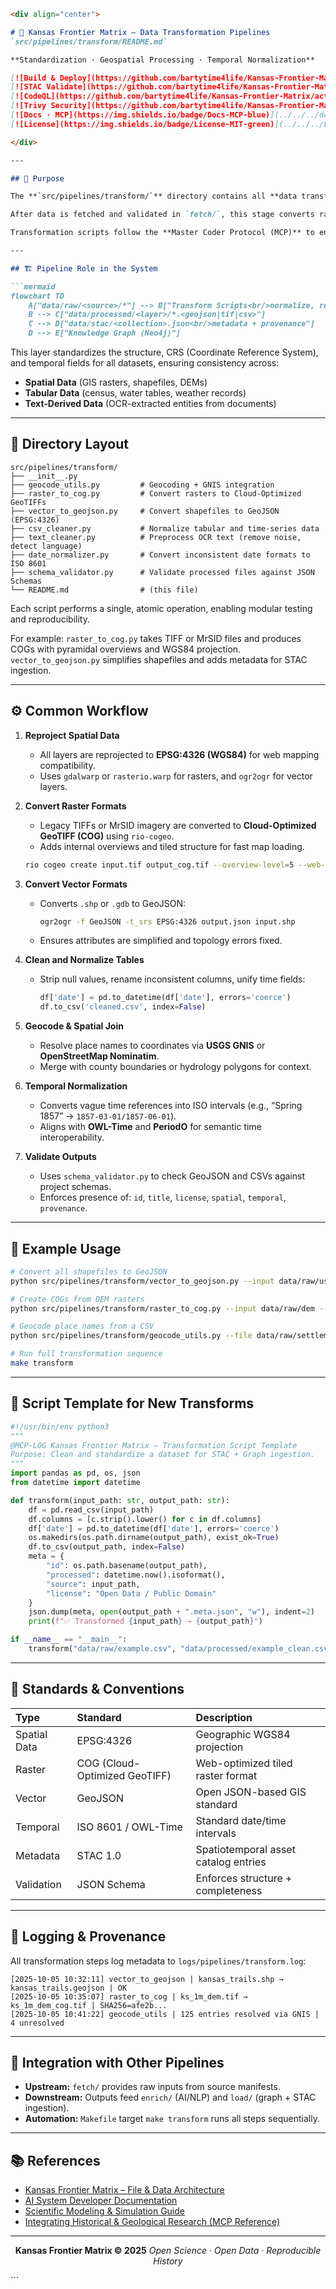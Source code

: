 ````markdown
<div align="center">

# 🔄 Kansas Frontier Matrix — Data Transformation Pipelines  
`src/pipelines/transform/README.md`

**Standardization · Geospatial Processing · Temporal Normalization**

[![Build & Deploy](https://github.com/bartytime4life/Kansas-Frontier-Matrix/actions/workflows/site.yml/badge.svg)](../../../.github/workflows/site.yml)
[![STAC Validate](https://github.com/bartytime4life/Kansas-Frontier-Matrix/actions/workflows/stac-validate.yml/badge.svg)](../../../.github/workflows/stac-validate.yml)
[![CodeQL](https://github.com/bartytime4life/Kansas-Frontier-Matrix/actions/workflows/codeql.yml/badge.svg)](../../../.github/workflows/codeql.yml)
[![Trivy Security](https://github.com/bartytime4life/Kansas-Frontier-Matrix/actions/workflows/trivy.yml/badge.svg)](../../../.github/workflows/trivy.yml)
[![Docs · MCP](https://img.shields.io/badge/Docs-MCP-blue)](../../../docs/)
[![License](https://img.shields.io/badge/License-MIT-green)](../../../LICENSE)

</div>

---

## 🎯 Purpose

The **`src/pipelines/transform/`** directory contains all **data transformation, normalization, and conversion** utilities used in the **Kansas Frontier Matrix (KFM)** pipeline.  

After data is fetched and validated in `fetch/`, this stage converts raw assets into **open, interoperable formats** such as **GeoJSON**, **COG GeoTIFF**, **CSV**, and **Parquet**, and prepares them for semantic ingestion into the **Knowledge Graph** and **STAC catalog**.  

Transformation scripts follow the **Master Coder Protocol (MCP)** to ensure **transparency, reproducibility, and scientific traceability**.

---

## 🏗 Pipeline Role in the System

```mermaid
flowchart TD
    A["data/raw/<source>/*"] --> B["Transform Scripts<br/>normalize, reproject, clean, extract"]
    B --> C["data/processed/<layer>/*.<geojson|tif|csv>"]
    C --> D["data/stac/<collection>.json<br/>metadata + provenance"]
    D --> E["Knowledge Graph (Neo4j)"]
````

<!-- END OF MERMAID -->

This layer standardizes the structure, CRS (Coordinate Reference System), and temporal fields for all datasets, ensuring consistency across:

* **Spatial Data** (GIS rasters, shapefiles, DEMs)
* **Tabular Data** (census, water tables, weather records)
* **Text-Derived Data** (OCR-extracted entities from documents)

---

## 📂 Directory Layout

```
src/pipelines/transform/
├── __init__.py
├── geocode_utils.py         # Geocoding + GNIS integration
├── raster_to_cog.py         # Convert rasters to Cloud-Optimized GeoTIFFs
├── vector_to_geojson.py     # Convert shapefiles to GeoJSON (EPSG:4326)
├── csv_cleaner.py           # Normalize tabular and time-series data
├── text_cleaner.py          # Preprocess OCR text (remove noise, detect language)
├── date_normalizer.py       # Convert inconsistent date formats to ISO 8601
├── schema_validator.py      # Validate processed files against JSON Schemas
└── README.md                # (this file)
```

Each script performs a single, atomic operation, enabling modular testing and reproducibility.

For example:
`raster_to_cog.py` takes TIFF or MrSID files and produces COGs with pyramidal overviews and WGS84 projection.
`vector_to_geojson.py` simplifies shapefiles and adds metadata for STAC ingestion.

---

## ⚙️ Common Workflow

1. **Reproject Spatial Data**

   * All layers are reprojected to **EPSG:4326 (WGS84)** for web mapping compatibility.
   * Uses `gdalwarp` or `rasterio.warp` for rasters, and `ogr2ogr` for vector layers.

2. **Convert Raster Formats**

   * Legacy TIFFs or MrSID imagery are converted to **Cloud-Optimized GeoTIFF (COG)** using `rio-cogeo`.
   * Adds internal overviews and tiled structure for fast map loading.

   ```bash
   rio cogeo create input.tif output_cog.tif --overview-level=5 --web-optimized
   ```

3. **Convert Vector Formats**

   * Converts `.shp` or `.gdb` to GeoJSON:

     ```bash
     ogr2ogr -f GeoJSON -t_srs EPSG:4326 output.json input.shp
     ```
   * Ensures attributes are simplified and topology errors fixed.

4. **Clean and Normalize Tables**

   * Strip null values, rename inconsistent columns, unify time fields:

     ```python
     df['date'] = pd.to_datetime(df['date'], errors='coerce')
     df.to_csv('cleaned.csv', index=False)
     ```

5. **Geocode & Spatial Join**

   * Resolve place names to coordinates via **USGS GNIS** or **OpenStreetMap Nominatim**.
   * Merge with county boundaries or hydrology polygons for context.

6. **Temporal Normalization**

   * Converts vague time references into ISO intervals (e.g., “Spring 1857” → `1857-03-01/1857-06-01`).
   * Aligns with **OWL-Time** and **PeriodO** for semantic time interoperability.

7. **Validate Outputs**

   * Uses `schema_validator.py` to check GeoJSON and CSVs against project schemas.
   * Enforces presence of: `id`, `title`, `license`, `spatial`, `temporal`, `provenance`.

---

## 🧱 Example Usage

```bash
# Convert all shapefiles to GeoJSON
python src/pipelines/transform/vector_to_geojson.py --input data/raw/usgs --output data/processed/vectors

# Create COGs from DEM rasters
python src/pipelines/transform/raster_to_cog.py --input data/raw/dem --output data/processed/rasters

# Geocode place names from a CSV
python src/pipelines/transform/geocode_utils.py --file data/raw/settlements.csv --out data/processed/geocoded.csv

# Run full transformation sequence
make transform
```

---

## 🧮 Script Template for New Transforms

```python
#!/usr/bin/env python3
"""
@MCP-LOG Kansas Frontier Matrix – Transformation Script Template
Purpose: Clean and standardize a dataset for STAC + Graph ingestion.
"""
import pandas as pd, os, json
from datetime import datetime

def transform(input_path: str, output_path: str):
    df = pd.read_csv(input_path)
    df.columns = [c.strip().lower() for c in df.columns]
    df['date'] = pd.to_datetime(df['date'], errors='coerce')
    os.makedirs(os.path.dirname(output_path), exist_ok=True)
    df.to_csv(output_path, index=False)
    meta = {
        "id": os.path.basename(output_path),
        "processed": datetime.now().isoformat(),
        "source": input_path,
        "license": "Open Data / Public Domain"
    }
    json.dump(meta, open(output_path + ".meta.json", "w"), indent=2)
    print(f"✅ Transformed {input_path} → {output_path}")

if __name__ == "__main__":
    transform("data/raw/example.csv", "data/processed/example_clean.csv")
```

---

## 🧾 Standards & Conventions

| Type         | Standard                      | Description                          |
| :----------- | :---------------------------- | :----------------------------------- |
| Spatial Data | EPSG:4326                     | Geographic WGS84 projection          |
| Raster       | COG (Cloud-Optimized GeoTIFF) | Web-optimized tiled raster format    |
| Vector       | GeoJSON                       | Open JSON-based GIS standard         |
| Temporal     | ISO 8601 / OWL-Time           | Standard date/time intervals         |
| Metadata     | STAC 1.0                      | Spatiotemporal asset catalog entries |
| Validation   | JSON Schema                   | Enforces structure + completeness    |

---

## 🧰 Logging & Provenance

All transformation steps log metadata to `logs/pipelines/transform.log`:

```
[2025-10-05 10:32:11] vector_to_geojson | kansas_trails.shp → kansas_trails.geojson | OK
[2025-10-05 10:35:07] raster_to_cog | ks_1m_dem.tif → ks_1m_dem_cog.tif | SHA256=afe2b...
[2025-10-05 10:41:22] geocode_utils | 125 entries resolved via GNIS | 4 unresolved
```

---

## 🧩 Integration with Other Pipelines

* **Upstream:** `fetch/` provides raw inputs from source manifests.
* **Downstream:** Outputs feed `enrich/` (AI/NLP) and `load/` (graph + STAC ingestion).
* **Automation:** `Makefile` target `make transform` runs all steps sequentially.

---

## 📚 References

* [Kansas Frontier Matrix – File & Data Architecture](../../../docs/architecture.md)
* [AI System Developer Documentation](../../../docs/ai-system.md)
* [Scientific Modeling & Simulation Guide](../../../docs/standards/README.md)
* [Integrating Historical & Geological Research (MCP Reference)](../../../docs/integration/README.md)

---

<div align="center">

**Kansas Frontier Matrix © 2025**
*Open Science · Open Data · Reproducible History*

</div>
```

